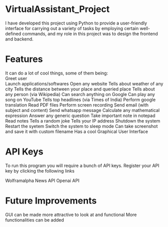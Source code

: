 # VirtualAssistant_Project
I have developed this project using Python to provide a user-friendly interface for carrying out a variety of tasks by employing certain well-defined commands, and my role in this project was to design the frontend and backend.

# Features
It can do a lot of cool things, some of them being:<br/>
Greet user<br/>
Launch applications/softwares
Open any website
Tells about weather of any city
Tells the distance between your place and queried place
Tells about any person (via Wikipedia)
Can search anything on Google
Can play any song on YouTube
Tells top headlines (via Times of India)
Perform google translation
Read PDF files
Perform screen recording
Send email (with subject and content)
Send whatsapp message
Calculate any mathematical expression 
Answer any generic question 
Take important note in notepad
Read notes
Tells a random joke
Tells your IP address
Shutdown the system
Restart the syetem
Switch the system to sleep mode
Can take screenshot and save it with custom filename
Has a cool Graphical User Interface

# API Keys
To run this program you will require a bunch of API keys. Register your API key by clicking the following links

Wolframalpha
News API
Openai API

# Future Improvements
GUI can be made more attractive to look at and functional
More functionalities can be added

